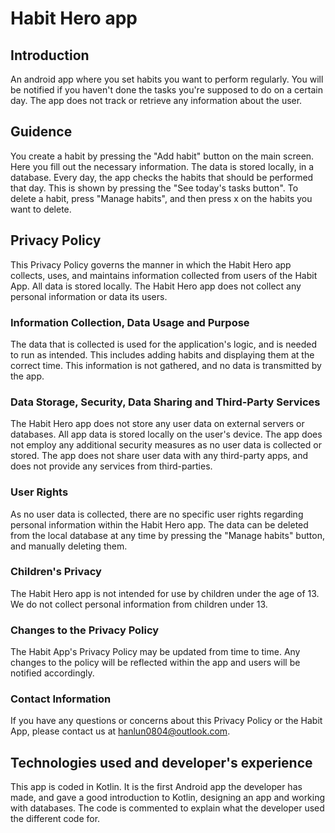 # Habit Hero app

## Introduction
An android app where you set habits you want to perform regularly. You will be notified if you haven't done the tasks you're supposed to do on a certain day. The app does not track or retrieve any information about the user.

## Guidence
You create a habit by pressing the "Add habit" button on the main screen. Here you fill out the necessary information. The data is stored locally, in a database. Every day, the app checks the habits that should be performed that day. This is shown by pressing the "See today's tasks button". To delete a habit, press "Manage habits", and then press x on the habits you want to delete.

## Privacy Policy
This Privacy Policy governs the manner in which the Habit Hero app collects, uses, and maintains information collected from users of the Habit App. All data is stored locally. The Habit Hero app does not collect any personal information or data its users. 

### Information Collection, Data Usage and Purpose
The data that is collected is used for the application's logic, and is needed to run as intended. This includes adding habits and displaying them at the correct time. This information is not gathered, and no data is transmitted by the app.

### Data Storage, Security, Data Sharing and Third-Party Services
The Habit Hero app does not store any user data on external servers or databases. All app data is stored locally on the user's device. The app does not employ any additional security measures as no user data is collected or stored. The app does not share user data with any third-party apps, and does not provide any services from third-parties. 

### User Rights
As no user data is collected, there are no specific user rights regarding personal information within the Habit Hero app. The data can be deleted from the local database at any time by pressing the "Manage habits" button, and manually deleting them.

### Children's Privacy
The Habit Hero app is not intended for use by children under the age of 13. We do not collect personal information from children under 13. 

### Changes to the Privacy Policy
The Habit App's Privacy Policy may be updated from time to time. Any changes to the policy will be reflected within the app and users will be notified accordingly.

### Contact Information
If you have any questions or concerns about this Privacy Policy or the Habit App, please contact us at hanlun0804@outlook.com.

## Technologies used and developer's experience
This app is coded in Kotlin. It is the first Android app the developer has made, and gave a good introduction to Kotlin, designing an app and working with databases. The code is commented to explain what the developer used the different code for.
